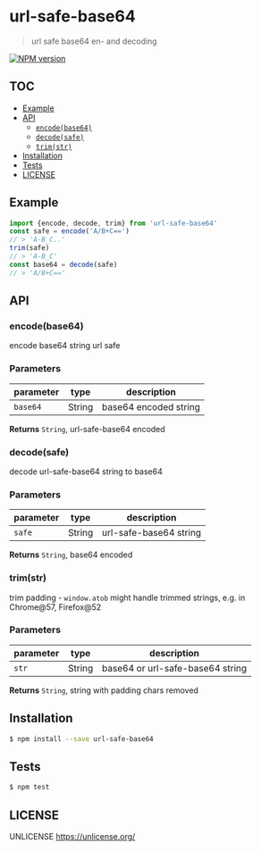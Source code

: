 # url-safe-base64

> url safe base64 en- and decoding

[![NPM version](https://badge.fury.io/js/url-safe-base64.svg)](https://www.npmjs.com/package/url-safe-base64/)

## TOC

* [Example](#example)
* [API](#api)
  * [`encode(base64)`](#encode-base64-)
  * [`decode(safe)`](#decode-safe-)
  * [`trim(str)`](#trim-str-)
* [Installation](#installation)
* [Tests](#tests)
* [LICENSE](#license)

## Example

```js
import {encode, decode, trim} from 'url-safe-base64'
const safe = encode('A/B+C==')
// > 'A-B_C..'
trim(safe)
// > 'A-B_C'
const base64 = decode(safe)
// > 'A/B+C=='
```

## API

### encode(base64)

encode base64 string url safe

### Parameters

| parameter | type   | description             |
| --------- | ------ | ----------------------- |
| `base64`  | String | base64 encoded string |

**Returns** `String`, url-safe-base64 encoded


### decode(safe)

decode url-safe-base64 string to base64

### Parameters

| parameter | type   | description              |
| --------- | ------ | ------------------------ |
| `safe`    | String | url-safe-base64 string   |

**Returns** `String`, base64 encoded


### trim(str)

trim padding - `window.atob` might handle trimmed strings, e.g. in Chrome@57, Firefox@52

### Parameters

| parameter | type   | description                        |
| --------- | ------ | ---------------------------------- |
| `str`     | String | base64 or url-safe-base64 string   |

**Returns** `String`, string with padding chars removed

## Installation

```sh
$ npm install --save url-safe-base64
```

## Tests

```sh
$ npm test
```

## LICENSE

UNLICENSE <https://unlicense.org/>
